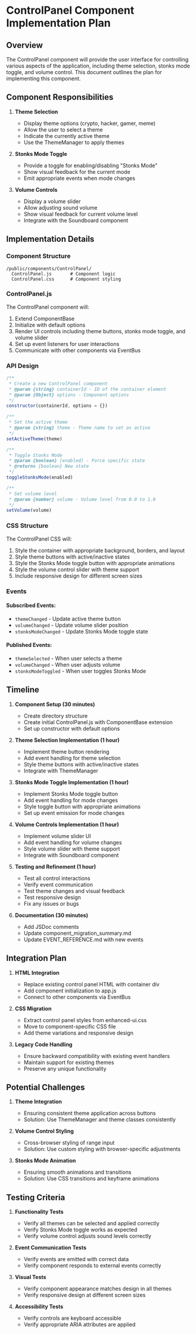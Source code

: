 # ControlPanel Component Implementation Plan

## Overview

The ControlPanel component will provide the user interface for controlling various aspects of the application, including theme selection, stonks mode toggle, and volume control. This document outlines the plan for implementing this component.

## Component Responsibilities

1. **Theme Selection**
   - Display theme options (crypto, hacker, gamer, meme)
   - Allow the user to select a theme
   - Indicate the currently active theme
   - Use the ThemeManager to apply themes

2. **Stonks Mode Toggle**
   - Provide a toggle for enabling/disabling "Stonks Mode"
   - Show visual feedback for the current mode
   - Emit appropriate events when mode changes

3. **Volume Controls**
   - Display a volume slider
   - Allow adjusting sound volume
   - Show visual feedback for current volume level
   - Integrate with the Soundboard component

## Implementation Details

### Component Structure

```
/public/components/ControlPanel/
  ControlPanel.js       # Component logic
  ControlPanel.css      # Component styling
```

### ControlPanel.js

The ControlPanel component will:

1. Extend ComponentBase
2. Initialize with default options
3. Render UI controls including theme buttons, stonks mode toggle, and volume slider
4. Set up event listeners for user interactions
5. Communicate with other components via EventBus

### API Design

```javascript
/**
 * Create a new ControlPanel component
 * @param {string} containerId - ID of the container element
 * @param {Object} options - Component options
 */
constructor(containerId, options = {})

/**
 * Set the active theme
 * @param {string} theme - Theme name to set as active
 */
setActiveTheme(theme)

/**
 * Toggle Stonks Mode
 * @param {boolean} [enabled] - Force specific state
 * @returns {boolean} New state
 */
toggleStonksMode(enabled)

/**
 * Set volume level
 * @param {number} volume - Volume level from 0.0 to 1.0
 */
setVolume(volume)
```

### CSS Structure

The ControlPanel CSS will:

1. Style the container with appropriate background, borders, and layout
2. Style theme buttons with active/inactive states
3. Style the Stonks Mode toggle button with appropriate animations
4. Style the volume control slider with theme support
5. Include responsive design for different screen sizes

### Events

#### Subscribed Events:
- `themeChanged` - Update active theme button
- `volumeChanged` - Update volume slider position
- `stonksModeChanged` - Update Stonks Mode toggle state

#### Published Events:
- `themeSelected` - When user selects a theme
- `volumeChanged` - When user adjusts volume
- `stonksModeToggled` - When user toggles Stonks Mode

## Timeline

1. **Component Setup (30 minutes)**
   - Create directory structure
   - Create initial ControlPanel.js with ComponentBase extension
   - Set up constructor with default options

2. **Theme Selection Implementation (1 hour)**
   - Implement theme button rendering
   - Add event handling for theme selection
   - Style theme buttons with active/inactive states
   - Integrate with ThemeManager

3. **Stonks Mode Toggle Implementation (1 hour)**
   - Implement Stonks Mode toggle button
   - Add event handling for mode changes
   - Style toggle button with appropriate animations
   - Set up event emission for mode changes

4. **Volume Controls Implementation (1 hour)**
   - Implement volume slider UI
   - Add event handling for volume changes
   - Style volume slider with theme support
   - Integrate with Soundboard component

5. **Testing and Refinement (1 hour)**
   - Test all control interactions
   - Verify event communication
   - Test theme changes and visual feedback
   - Test responsive design
   - Fix any issues or bugs

6. **Documentation (30 minutes)**
   - Add JSDoc comments
   - Update component_migration_summary.md
   - Update EVENT_REFERENCE.md with new events

## Integration Plan

1. **HTML Integration**
   - Replace existing control panel HTML with container div
   - Add component initialization to app.js
   - Connect to other components via EventBus

2. **CSS Migration**
   - Extract control panel styles from enhanced-ui.css
   - Move to component-specific CSS file
   - Add theme variations and responsive design

3. **Legacy Code Handling**
   - Ensure backward compatibility with existing event handlers
   - Maintain support for existing themes
   - Preserve any unique functionality

## Potential Challenges

1. **Theme Integration**
   - Ensuring consistent theme application across buttons
   - Solution: Use ThemeManager and theme classes consistently

2. **Volume Control Styling**
   - Cross-browser styling of range input
   - Solution: Use custom styling with browser-specific adjustments

3. **Stonks Mode Animation**
   - Ensuring smooth animations and transitions
   - Solution: Use CSS transitions and keyframe animations

## Testing Criteria

1. **Functionality Tests**
   - Verify all themes can be selected and applied correctly
   - Verify Stonks Mode toggle works as expected
   - Verify volume control adjusts sound levels correctly

2. **Event Communication Tests**
   - Verify events are emitted with correct data
   - Verify component responds to external events correctly

3. **Visual Tests**
   - Verify component appearance matches design in all themes
   - Verify responsive design at different screen sizes

4. **Accessibility Tests**
   - Verify controls are keyboard accessible
   - Verify appropriate ARIA attributes are applied 